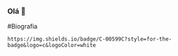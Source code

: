 ### Olá 👋

#Biografia

	https://img.shields.io/badge/C-00599C?style=for-the-badge&logo=c&logoColor=white
